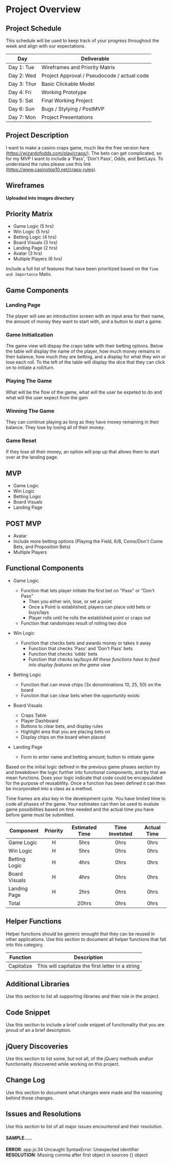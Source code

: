 # Project Overview

## Project Schedule

This schedule will be used to keep track of your progress throughout the week and align with our expectations.  

|  Day | Deliverable | 
|---|---| 
|Day 1: Tue| Wireframes and Priority Matrix|
|Day 2: Wed| Project Approval /  Pseudocode / actual code|
|Day 3: Thur| Basic Clickable Model |
|Day 4: Fri| Working Prototype |
|Day 5: Sat| Final Working Project |
|Day 6: Sun| Bugs / Stylying / PostMVP |
|Day 7: Mon| Project Presentations |


## Project Description

I want to make a casino craps game, much like the free version here (https://wizardofodds.com/play/craps/). The bets can get complicated, so for my MVP I want to include a 'Pass', 'Don't Pass', Odds, and Bet/Lays. To understand the rules please use this link (https://www.casinotop10.net/craps-rules).

## Wireframes

**Uploaded into images directory**

## Priority Matrix

 - Game Logic (5 hrs)
 - Win Logic (5 hrs)
 - Betting Logic (4 hrs)
 - Board Visuals (3 hrs)
 - Landing Page (2 hrs)
 - Avatar (3 hrs)
 - Multiple Players (6 hrs)


Include a full list of features that have been prioritized based on the `Time and Importance` Matix.  

## Game Components

### Landing Page
The player will see an introduction screen with an input area for their name, the amount of money they want to start with, and a button to start a game.

### Game Initialization
The game view will dispay the craps table with their betting options. Below the table will display the name of the player, how much money remains in their balance, how much they are betting, and a display for what they win or lose each roll. To the left of the table will display the dice that they can click on to initiate a roll/turn. 

### Playing The Game
What will be the flow of the game, what will the user be expeted to do and what will the user expect from the gam

### Winning The Game
They can continue playing as long as they have money remaining in their balance. They lose by losing all of their money.

### Game Reset
If they lose all their money, an option will pop up that allows them to start over at the landing page.

## MVP 

 - Game Logic
 - Win Logic
 - Betting Logic
 - Board Visuals
 - Landing Page

## POST MVP

 - Avatar
 - Include more betting options (Playing the Field, 6/8, Come/Don't Come Bets, and Proposition Bets)
 - Multiple Players


## Functional Components

 - Game Logic
    - Function that lets player initiate the first bet on "Pass" or "Don't Pass"
        - Then you either win, lose, or set a point
        - Once a Point is established; players can place odd bets or buys/lays
        - Player rolls until he rolls the established point or craps out
    - Function that randomizes result of rolling two dice

 - Win Logic
    - Function that checks bets and awards money or takes it away
        - Function that checks 'Pass' and 'Don't Pass' bets
        - Function that checks 'odds' bets
        - Function that checks lay/buys
        *All these functions have to feed into display features on the game view*
 - Betting Logic
    - Function that can move chips (3x donominations 10, 25, 50) on the board
    - Function that can clear bets when the opportunity exists
 - Board Visuals
    - Craps Table
    - Player Dashboard
    - Buttons to clear bets, and display rules
    - Highlight area that you are placing bets on
    - Display chips on the board when placed
 - Landing Page
    - Form to enter name and betting amount; button to initiate game


Based on the initial logic defined in the previous game phases section try and breakdown the logic further into functional components, and by that we mean functions.  Does your logic indicate that code could be encapsulated for the purpose of reusablility.  Once a function has been defined it can then be incorporated into a class as a method. 

Time frames are also key in the development cycle.  You have limited time to code all phases of the game.  Your estimates can then be used to evalute game possibilities based on time needed and the actual time you have before game must be submitted. 

| Component | Priority | Estimated Time | Time Invetsted | Actual Time |
| --- | :---: |  :---: | :---: | :---: |
| Game Logic | H | 5hrs| 0hrs | 0hrs |
| Win Logic | H | 5hrs| 0hrs | 0hrs |
| Betting Logic | H | 4hrs| 0hrs | 0hrs |
| Board Visuals | H | 4hrs| 0hrs | 0hrs |
| Landing Page | H | 2hrs| 0hrs | 0hrs |
| Total |  | 20hrs| 0hrs | 0hrs |

## Helper Functions
Helper functions should be generic enought that they can be reused in other applications. Use this section to document all helper functions that fall into this category.

| Function | Description | 
| --- | :---: |  
| Capitalize | This will capitalize the first letter in a string | 

## Additional Libraries
 Use this section to list all supporting libraries and thier role in the project. 

## Code Snippet

Use this section to include a brief code snippet of functionality that you are proud of an a brief description.  

## jQuery Discoveries
 Use this section to list some, but not all, of the jQuery methods and\or functionality discovered while working on this project.

## Change Log
 Use this section to document what changes were made and the reasoning behind those changes.  

## Issues and Resolutions
 Use this section to list of all major issues encountered and their resolution.

#### SAMPLE.....
**ERROR**: app.js:34 Uncaught SyntaxError: Unexpected identifier                                
**RESOLUTION**: Missing comma after first object in sources {} object
